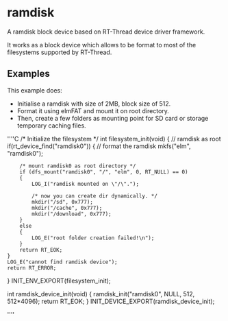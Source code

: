 # ramdisk
A ramdisk block device based on RT-Thread device driver framework.

It works as a block device which allows to be format to most of the filesystems supported by RT-Thread. 

## Examples

This example does:
- Initialise a ramdisk with size of 2MB, block size of 512. 
- Format it using elmFAT and mount it on root directory.
- Then, create a few folders as mounting point for SD card or storage temporary caching files. 

''''C
/* Initialize the filesystem */
int filesystem_init(void)
{
    // ramdisk as root
    if(rt_device_find("ramdisk0"))
    {
        // format the ramdisk
        mkfs("elm", "ramdisk0");

        /* mount ramdisk0 as root directory */
        if (dfs_mount("ramdisk0", "/", "elm", 0, RT_NULL) == 0)
        {
            LOG_I("ramdisk mounted on \"/\".");
			
            /* now you can create dir dynamically. */
            mkdir("/sd", 0x777);
            mkdir("/cache", 0x777);
			mkdir("/download", 0x777);
        }
        else
        {
            LOG_E("root folder creation failed!\n");
        }
        return RT_EOK;
    }
    LOG_E("cannot find ramdisk device");
    return RT_ERROR;
}
INIT_ENV_EXPORT(filesystem_init);

int ramdisk_device_init(void)
{
   ramdisk_init("ramdisk0", NULL, 512, 512*4096);
   return RT_EOK;
}
INIT_DEVICE_EXPORT(ramdisk_device_init);

''''

